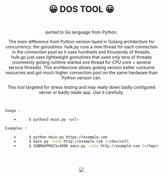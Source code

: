 <br>

<h1 align="center">😀 DOS TOOL 😀</h1>

<br>

<p align="center">ported to Go language from Python.</p>

<p align="center">The main difference from Python version layed in Golang architecture for concurrency: the goroutines. hulk.py runs
a new thread for each connection in the connection pool so it uses hundreds and thousands of threads. 
hulk.go just uses lightweight goroutines that used only tens of threads (commonly golang runtime started one thread for
CPU core + several service threads). This architecture allows golang version better consume resources and got much higher 
connection pool on the same hardware than Python version can.</p>

<p align="center">This tool targeted for stress testing and may really down badly configured server or badly made app. Use it carefully.</p>

<br>
  
```bash
Usage :

    ➥      $ python3 main.py <url>
```
```bash
Examples : 

    ➥      $ python main.py https://example.com
    ➥      $ main.py -site http://example.com 2>/dev/null
    ➥      $ SGBMAXPROCS=4096 main.py -site http://example.com 2>/tmp/errlog
```

<br>
<br>

<p align="center">
  <img src="https://user-images.githubusercontent.com/59760485/188699018-167b7713-dcf7-4155-9697-0279e882d5df.png">
</p>
<br>
 
